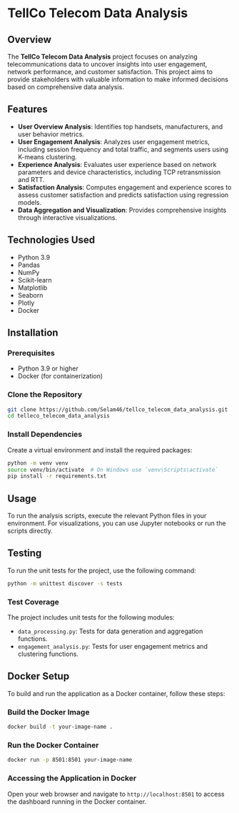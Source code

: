 # TellCo Telecom Data Analysis

## Overview

The **TellCo Telecom Data Analysis** project focuses on analyzing telecommunications data to uncover insights into user engagement, network performance, and customer satisfaction. This project aims to provide stakeholders with valuable information to make informed decisions based on comprehensive data analysis.

## Features

- **User Overview Analysis**: Identifies top handsets, manufacturers, and user behavior metrics.
- **User Engagement Analysis**: Analyzes user engagement metrics, including session frequency and total traffic, and segments users using K-means clustering.
- **Experience Analysis**: Evaluates user experience based on network parameters and device characteristics, including TCP retransmission and RTT.
- **Satisfaction Analysis**: Computes engagement and experience scores to assess customer satisfaction and predicts satisfaction using regression models.
- **Data Aggregation and Visualization**: Provides comprehensive insights through interactive visualizations.

## Technologies Used

- Python 3.9
- Pandas
- NumPy
- Scikit-learn
- Matplotlib
- Seaborn
- Plotly
- Docker

## Installation

### Prerequisites

- Python 3.9 or higher
- Docker (for containerization)

### Clone the Repository

```bash
git clone https://github.com/Selam46/tellco_telecom_data_analysis.git
cd telleco_telecom_data_analysis
```

### Install Dependencies

Create a virtual environment and install the required packages:

```bash
python -m venv venv
source venv/bin/activate  # On Windows use `venv\Scripts\activate`
pip install -r requirements.txt
```

## Usage

To run the analysis scripts, execute the relevant Python files in your environment. For visualizations, you can use Jupyter notebooks or run the scripts directly.

## Testing

To run the unit tests for the project, use the following command:

```bash
python -m unittest discover -s tests
```

### Test Coverage

The project includes unit tests for the following modules:

- `data_processing.py`: Tests for data generation and aggregation functions.
- `engagement_analysis.py`: Tests for user engagement metrics and clustering functions.

## Docker Setup

To build and run the application as a Docker container, follow these steps:

### Build the Docker Image

```bash
docker build -t your-image-name .
```

### Run the Docker Container

```bash
docker run -p 8501:8501 your-image-name
```

### Accessing the Application in Docker

Open your web browser and navigate to `http://localhost:8501` to access the dashboard running in the Docker container.



